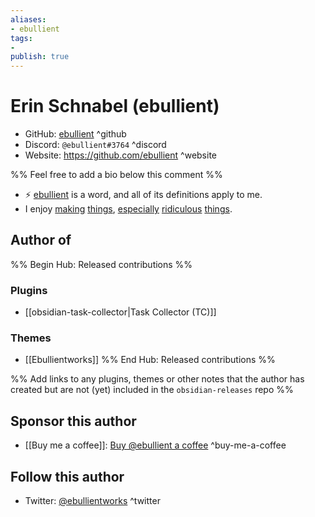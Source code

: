 ```yaml
---
aliases:
- ebullient
tags:
- 
publish: true
---
```


# Erin Schnabel (ebullient)

- GitHub: [ebullient](https://github.com/ebullient/) ^github
- Discord: `@ebullient#3764` ^discord
- Website: <https://github.com/ebullient> ^website
<!-- - [[Publish sites|Publish site]]: ^publish-->

%% Feel free to add a bio below this comment %%

- ⚡ [ebullient](https://www.merriam-webster.com/dictionary/ebullient) is a word, and all of its definitions apply to me.
- I enjoy [making](https://github.com/quarkusio/quarkus) [things](https://github.com/quarkiverse/quarkus-micrometer-registry), [especially](https://github.com/ebullient/monster-combat) [ridiculous](https://github.com/ebullient/fc5-convert-cli) [things](https://github.com/gameontext).

## Author of

%% Begin Hub: Released contributions %%
### Plugins
- [[obsidian-task-collector|Task Collector (TC)]]

### Themes
- [[Ebullientworks]]
%% End Hub: Released contributions %%

%% Add links to any plugins, themes or other notes that the author has created but are not (yet) included in the `obsidian-releases` repo %%

<!--
### Unlisted plugins

- 
-->

<!--
### Others

- 
-->

## Sponsor this author

- [[Buy me a coffee]]: [Buy @ebullient a coffee](https://www.buymeacoffee.com/ebullient) ^buy-me-a-coffee

<!--- [[GitHub sponsors]]: [Sponsor @ebullient on GitHub Sponsors](https://github.com/sponsors/ebullient) ^github-sponsor
- [[PayPal]]: ^paypal
- [[Patreon]]: ^patreon
-->

## Follow this author

- Twitter: [@ebullientworks](https://twitter.com/ebullientworks) ^twitter

<!--
- [[YouTube Channels|On YouTube]]: ^youtube
- ...
-->